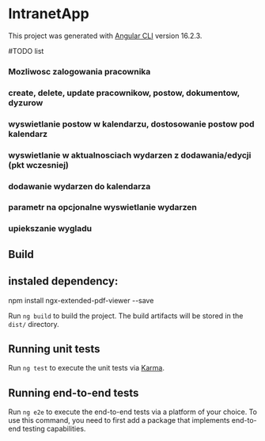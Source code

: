 # IntranetApp

This project was generated with [Angular CLI](https://github.com/angular/angular-cli) version 16.2.3.

#TODO list
### Mozliwosc zalogowania pracownika
### create, delete, update pracownikow, postow, dokumentow, dyzurow
### wyswietlanie postow w kalendarzu, dostosowanie postow pod kalendarz
### wyswietlanie w aktualnosciach wydarzen z dodawania/edycji (pkt wczesniej)
### dodawanie wydarzen do kalendarza
### parametr na opcjonalne wyswietlanie wydarzen
### upiekszanie wygladu

## Build
## instaled dependency:
npm install ngx-extended-pdf-viewer --save


Run `ng build` to build the project. The build artifacts will be stored in the `dist/` directory.

## Running unit tests

Run `ng test` to execute the unit tests via [Karma](https://karma-runner.github.io).

## Running end-to-end tests

Run `ng e2e` to execute the end-to-end tests via a platform of your choice. To use this command, you need to first add a package that implements end-to-end testing capabilities.
